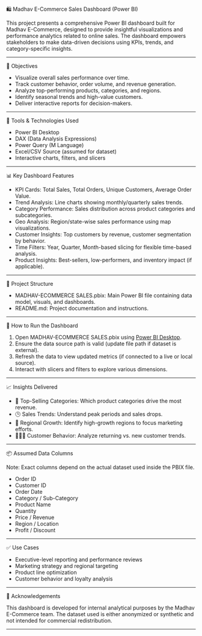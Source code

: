  🛍️ Madhav E-Commerce Sales Dashboard (Power BI)

This project presents a comprehensive Power BI dashboard built for Madhav E-Commerce, designed to provide insightful visualizations and performance analytics related to online sales. The dashboard empowers stakeholders to make data-driven decisions using KPIs, trends, and category-specific insights.

---

 📌 Objectives

- Visualize overall sales performance over time.
- Track customer behavior, order volume, and revenue generation.
- Analyze top-performing products, categories, and regions.
- Identify seasonal trends and high-value customers.
- Deliver interactive reports for decision-makers.

---

 🧰 Tools & Technologies Used

- Power BI Desktop
- DAX (Data Analysis Expressions)
- Power Query (M Language)
- Excel/CSV Source (assumed for dataset)
- Interactive charts, filters, and slicers

---

 📊 Key Dashboard Features

- KPI Cards: Total Sales, Total Orders, Unique Customers, Average Order Value.
- Trend Analysis: Line charts showing monthly/quarterly sales trends.
- Category Performance: Sales distribution across product categories and subcategories.
- Geo Analysis: Region/state-wise sales performance using map visualizations.
- Customer Insights: Top customers by revenue, customer segmentation by behavior.
- Time Filters: Year, Quarter, Month-based slicing for flexible time-based analysis.
- Product Insights: Best-sellers, low-performers, and inventory impact (if applicable).

---

 📁 Project Structure

- MADHAV-ECOMMERCE SALES.pbix: Main Power BI file containing data model, visuals, and dashboards.
- README.md: Project documentation and instructions.

---

 🚀 How to Run the Dashboard

1. Open MADHAV-ECOMMERCE SALES.pbix using [Power BI Desktop](https://powerbi.microsoft.com/desktop/).
2. Ensure the data source path is valid (update file path if dataset is external).
3. Refresh the data to view updated metrics (if connected to a live or local source).
4. Interact with slicers and filters to explore various dimensions.

---

 📈 Insights Delivered

- 📌 Top-Selling Categories: Which product categories drive the most revenue.
- 🕒 Sales Trends: Understand peak periods and sales drops.
- 📍 Regional Growth: Identify high-growth regions to focus marketing efforts.
- 🧑‍🤝‍🧑 Customer Behavior: Analyze returning vs. new customer trends.

---

 📦 Assumed Data Columns

Note: Exact columns depend on the actual dataset used inside the PBIX file.

- Order ID
- Customer ID
- Order Date
- Category / Sub-Category
- Product Name
- Quantity
- Price / Revenue
- Region / Location
- Profit / Discount

---

 ✅ Use Cases

- Executive-level reporting and performance reviews
- Marketing strategy and regional targeting
- Product line optimization
- Customer behavior and loyalty analysis

---

 🙌 Acknowledgements

This dashboard is developed for internal analytical purposes by the Madhav E-Commerce team. The dataset used is either anonymized or synthetic and not intended for commercial redistribution.

---
